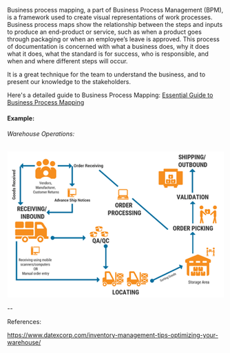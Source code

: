 Business process mapping, a part of Business Process Management (BPM), is a framework used to create visual representations of work processes. Business process maps show the relationship between the steps and inputs to produce an end-product or service, such as when a product goes through packaging or when an employee’s leave is approved. This process of documentation is concerned with what a business does, why it does what it does, what the standard is for success, who is responsible, and when and where different steps will occur.

It is a great technique for the team to understand the business, and to present our knowledge to the stakeholders. 

Here's a detailed guide to Business Process Mapping:
[Essential Guide to Business Process Mapping](https://www.smartsheet.com/essential-guide-business-process-mapping)


#### Example:

###### Warehouse Operations:

![Warehouse Operation](/images/warehouse-operations.png?raw=true "Warehouse Operation")


--

References:

https://www.datexcorp.com/inventory-management-tips-optimizing-your-warehouse/
